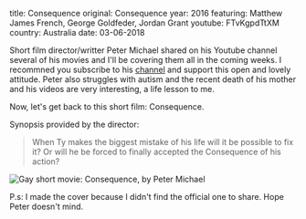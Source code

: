 title: Consequence
original: Consequence
year: 2016
featuring: Matthew James French, George Goldfeder, Jordan Grant 
youtube: FTvKgpdTtXM
country: Australia
date: 03-06-2018

Short film director/writter Peter Michael shared on his Youtube channel several of his movies and I'll be covering them all in the coming weeks.  I recommned you subscribe to his [channel](https://www.youtube.com/channel/UCekwuPGbcIgxBHYS4g7aglA) and support this open and lovely attitude. Peter also struggles with autism and the recent death of his mother and his videos are very interesting, a life lesson to me.

Now, let's get back to this short film: Consequence.

Synopsis provided by the director:

>  When Ty makes the biggest mistake of his life will it be possible to fix it? Or will he be forced to finally accepted the Consequence of his action?

![Gay short movie: Consequence, by Peter Michael]({filename}/uploads/consequence2.jpg)

P.s: I made the cover because I didn't find the official one to share. Hope Peter doesn't mind.